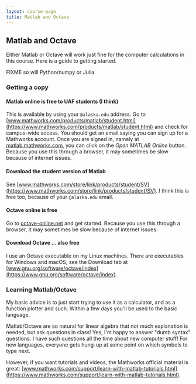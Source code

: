 ```yaml
---
layout: course-page
title: Matlab and Octave
---
```


## Matlab and Octave

Either Matlab or Octave will work just fine for the computer calculations in this course.  Here is a guide to getting started.

FIXME so will Python/numpy or Julia

### Getting a copy

#### Matlab online is free to UAF students (I think)

This is available by using your `@alaska.edu` address.  Go to [www.mathworks.com/products/matlab/student.html](https://www.mathworks.com/products/matlab/student.html) and check for campus-wide access.  You should get an email saying you can sign up for a Mathworks account.  Once you are signed in, namely at [matlab.mathworks.com](https://matlab.mathworks.com/), you can click on the *Open MATLAB Online* button.  Because you use this through a browser, it may sometimes be slow because of internet issues.

#### Download the student version of Matlab

See [www.mathworks.com/store/link/products/student/SV](https://www.mathworks.com/store/link/products/student/SV).  I think this is free too, because of your `@alaska.edu` email.

#### Octave online is free

Go to [octave-online.net](https://octave-online.net/) and get started.  Because you use this through a browser, it may sometimes be slow because of internet issues.

#### Download Octave ... also free

I use an Octave executable on my Linux machines.  There are executables for Windows and macOS; see the Download tab at [www.gnu.org/software/octave/index](https://www.gnu.org/software/octave/index).

### Learning Matlab/Octave

My basic advice is to just start trying to use it as a calculator, and as a function plotter and such.  Within a few days you'll be used to the basic language.

Matlab/Octave are so natural for linear algebra that not much explanation is needed, but ask questions in class!  Yes, I'm happy to answer "dumb syntax" questions.  I have such questions all the time about new computer stuff!  For new languages, everyone gets hung-up at some point on which symbols to type next.

However, if you want tutorials and videos, the Mathworks official material is great: [www.mathworks.com/support/learn-with-matlab-tutorials.html](https://www.mathworks.com/support/learn-with-matlab-tutorials.html).
